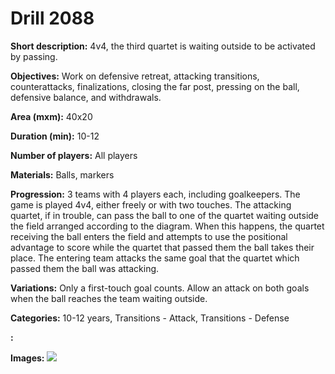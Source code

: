 # Drill 2088

**Short description:**
4v4, the third quartet is waiting outside to be activated by passing.

**Objectives:**
Work on defensive retreat, attacking transitions, counterattacks, finalizations, closing the far post, pressing on the ball, defensive balance, and withdrawals.

**Area (mxm):**
40x20

**Duration (min):**
10-12

**Number of players:**
All players

**Materials:**
Balls, markers

**Progression:**
3 teams with 4 players each, including goalkeepers. The game is played 4v4, either freely or with two touches. The attacking quartet, if in trouble, can pass the ball to one of the quartet waiting outside the field arranged according to the diagram. When this happens, the quartet receiving the ball enters the field and attempts to use the positional advantage to score while the quartet that passed them the ball takes their place. The entering team attacks the same goal that the quartet which passed them the ball was attacking.

**Variations:**
Only a first-touch goal counts. Allow an attack on both goals when the ball reaches the team waiting outside.

**Categories:**
10-12 years, Transitions - Attack, Transitions - Defense

**:**


**Images:**
![](https://www.coachingfutsal.com/\images\2e11dfd8-9a8d-46d3-8d8c-8e10d63f17bb_366.png)

